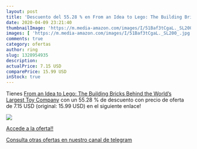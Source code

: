 ```yaml
---
layout: post
title: 'Descuento del 55.28 % en From an Idea to Lego: The Building Brick'
date: 2020-04-09 23:21:40
thumbnailImage: 'https://m.media-amazon.com/images/I/51Baf3tCgaL._SL200_.jpg'
images: [ 'https://m.media-amazon.com/images/I/51Baf3tCgaL._SL200_.jpg' ]
comments: true
category: ofertas
author: ring
slug: 1328954935
description:
actualPrice: 7.15 USD
comparePrice: 15.99 USD
inStock: true
---
```


Tienes [From an Idea to Lego: The Building Bricks Behind the World’s Largest Toy Company](https://www.amazon.com/dp/1328954935/?tag=redken08-20) con un 55.28 % de descuento con precio de oferta de 7.15 USD (original: 15.99 USD) en el siguiente enlace!

[![](https://m.media-amazon.com/images/I/51Baf3tCgaL._SL200_.jpg)](https://www.amazon.com/dp/1328954935/?tag=redken08-20)

[Accede a la oferta!!](https://www.amazon.com/dp/1328954935/?tag=redken08-20)

[Consulta otras ofertas en nuestro canal de telegram](https://t.me/s/ofertas25)
